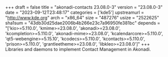 +++
draft = false
title = "akonadi-contacts 23.08.0-3"
version = "23.08.0-3"
date = "2023-09-12T23:48:17"
categories = ['kde5']
upstreamurl = "http://www.kde.org"
arch = "x86_64"
size = "487276"
usize = "2522625"
sha1sum = "43db30d25dae2006b4b266e23c7a96950fe381bc"
depends = "['kio>=5.110.0', 'kmime>=23.08.0', 'akonadi>=23.08.0', 'kcompletion>=5.110.0', 'akonadi-mime>=23.08.0', 'kcalendarcore>=5.110.0', 'qt5-webengine>=5.15.10', 'kcodecs>=5.110.0', 'kcontacts>=5.110.0', 'prison>=5.110.0', 'grantleetheme>=23.08.0', 'libkleo>=23.08.0']"
+++
Libraries and daemons to implement Contact Management in Akonadi.